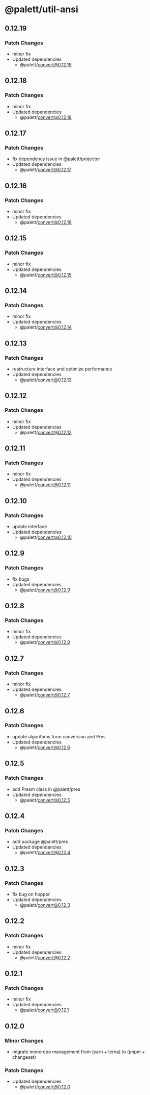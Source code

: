 # @palett/util-ansi

## 0.12.19

### Patch Changes

- minor fix
- Updated dependencies
    - @palett/convert@0.12.19

## 0.12.18

### Patch Changes

- minor fix
- Updated dependencies
    - @palett/convert@0.12.18

## 0.12.17

### Patch Changes

- fix dependency issue in @palett/projector
- Updated dependencies
    - @palett/convert@0.12.17

## 0.12.16

### Patch Changes

- minor fix
- Updated dependencies
    - @palett/convert@0.12.16

## 0.12.15

### Patch Changes

- minor fix
- Updated dependencies
    - @palett/convert@0.12.15

## 0.12.14

### Patch Changes

- minor fix
- Updated dependencies
    - @palett/convert@0.12.14

## 0.12.13

### Patch Changes

- restructure interface and optimize performance
- Updated dependencies
    - @palett/convert@0.12.13

## 0.12.12

### Patch Changes

- minor fix
- Updated dependencies
    - @palett/convert@0.12.12

## 0.12.11

### Patch Changes

- minor fix
- Updated dependencies
    - @palett/convert@0.12.11

## 0.12.10

### Patch Changes

- update interface
- Updated dependencies
    - @palett/convert@0.12.10

## 0.12.9

### Patch Changes

- fix bugs
- Updated dependencies
    - @palett/convert@0.12.9

## 0.12.8

### Patch Changes

- minor fix
- Updated dependencies
    - @palett/convert@0.12.8

## 0.12.7

### Patch Changes

- minor fix
- Updated dependencies
    - @palett/convert@0.12.7

## 0.12.6

### Patch Changes

- update algorithms form conversion and Pres
- Updated dependencies
    - @palett/convert@0.12.6

## 0.12.5

### Patch Changes

- add Presm class in @palett/pres
- Updated dependencies
    - @palett/convert@0.12.5

## 0.12.4

### Patch Changes

- add package @palett/pres
- Updated dependencies
    - @palett/convert@0.12.4

## 0.12.3

### Patch Changes

- fix bug on flopper
- Updated dependencies
    - @palett/convert@0.12.3

## 0.12.2

### Patch Changes

- minor fix
- Updated dependencies
    - @palett/convert@0.12.2

## 0.12.1

### Patch Changes

- minor fix
- Updated dependencies
    - @palett/convert@0.12.1

## 0.12.0

### Minor Changes

- migrate monorepo management from (yarn + lerna) to (pnpm + changeset)

### Patch Changes

- Updated dependencies
    - @palett/convert@0.12.0
